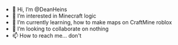 - 👋 Hi, I’m @DeanHeins
- 👀 I’m interested in Minecraft logic
- 🌱 I’m currently learning, how to make maps on CraftMine roblox
- 💞️ I’m looking to collaborate on nothing
- 📫 How to reach me... don't

<!---
DeanHeins/DeanHeins is a ✨ special ✨ repository because its `README.md` (this file) appears on your GitHub profile.
You can click the Preview link to take a look at your changes.
--->

